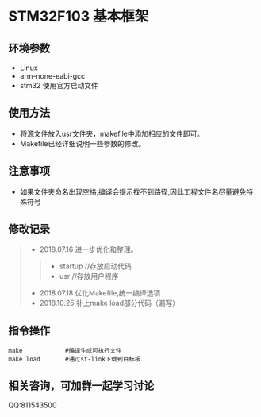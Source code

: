 # STM32F103 基本框架 
## 环境参数
* Linux   
* arm-none-eabi-gcc    
* stm32 使用官方启动文件   

## 使用方法    
* 将源文件放入usr文件夹，makefile中添加相应的文件即可。  
* Makefile已经详细说明一些参数的修改。    

## 注意事项
* 如果文件夹命名出现空格,编译会提示找不到路径,因此工程文件名尽量避免特殊符号    

## 修改记录
> * 2018.07.16 进一步优化和整理。
>> * startup		//存放启动代码
>> * usr			//存放用户程序
> * 2018.07.18 优化Makefile,统一编译选项
> * 2018.10.25 补上make load部分代码（漏写）

## 指令操作    
	make			#编译生成可执行文件
	make load		#通过st-link下载到目标板
## 相关咨询，可加群一起学习讨论    
QQ:811543500    
